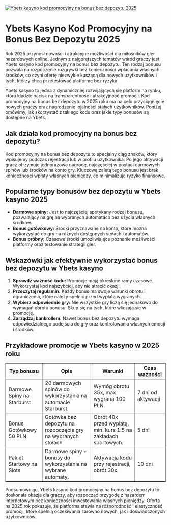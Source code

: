 [![Ybets kasyno kod promocyjny na bonus bez depozytu 2025](https://123-caf.pages.dev/gitsignup.png)](https://vrmoo.ru/Bt82HjjY)

<h1>Ybets Kasyno Kod Promocyjny na Bonus Bez Depozytu 2025</h1> <p>Rok 2025 przynosi nowości i atrakcyjne możliwości dla miłośników gier hazardowych online. Jednym z najgorętszych tematów wśród graczy jest Ybets kasyno kod promocyjny na bonus bez depozytu. Ten rodzaj bonusu pozwala na rozpoczęcie rozgrywki bez konieczności wpłacania własnych środków, co czyni ofertę niezwykle kuszącą dla nowych użytkowników i tych, którzy chcą przetestować platformę bez ryzyka.</p> <p>Ybets kasyno to jedna z dynamiczniej rozwijających się platform na rynku, która kładzie nacisk na transparentność i atrakcyjność promocji. Kod promocyjny na bonus bez depozytu w 2025 roku ma na celu przyciągnięcie nowych graczy oraz nagrodzenie lojalności stałych użytkowników. Poniżej omówimy, jak skorzystać z takiego kodu oraz jakie typy bonusów są dostępne na Ybets.</p>  <h2>Jak działa kod promocyjny na bonus bez depozytu?</h2> <p>Kod promocyjny na bonus bez depozytu to specjalny ciąg znaków, który wpisujemy podczas rejestracji lub w profilu użytkownika. Po jego aktywacji gracz otrzymuje jednorazową nagrodę, najczęściej w postaci darmowych spinów lub środków na konto gry. Kluczową zaletą tego bonusu jest brak konieczności wpłaty własnych pieniędzy, co minimalizuje ryzyko finansowe.</p>  <h2>Popularne typy bonusów bez depozytu w Ybets kasyno 2025</h2> <ul>   <li><strong>Darmowe spiny:</strong> Jest to najczęściej spotykany rodzaj bonusu, pozwalający na grę na wybranych automatach bez użycia własnych środków.</li>   <li><strong>Bonus gotówkowy:</strong> Środki przyznawane na konto, które można wykorzystać do gry na różnych dostępnych stołach i automatów.</li>   <li><strong>Bonus próbny:</strong> Czasowe środki umożliwiające poznanie możliwości platformy oraz testowanie strategii gier.</li> </ul>  <h2>Wskazówki jak efektywnie wykorzystać bonus bez depozytu w Ybets kasyno</h2> <ol>   <li><strong>Sprawdź ważność kodu:</strong> Promocje mają określone ramy czasowe. Wykorzystaj kod najszybciej, aby nie stracić okazji.</li>   <li><strong>Przeczytaj regulamin:</strong> Każdy bonus ma swoje warunki obrotu i ograniczenia, które należy spełnić przed wypłatą wygranych.</li>   <li><strong>Wybierz odpowiednie gry:</strong> Nie wszystkie gry liczą się jednakowo do wymagań obrotu bonusu. Skup się na tych, które wliczają się w promocję.</li>   <li><strong>Zarządzaj bankrollem:</strong> Nawet bonus bez depozytu wymaga odpowiedzialnego podejścia do gry oraz kontrolowania własnych emocji i środków.</li> </ol>  <h2>Przykładowe promocje w Ybets kasyno w 2025 roku</h2> <table border="1" cellpadding="8" cellspacing="0" style="border-collapse: collapse; width: 100%;">   <thead>     <tr>       <th>Typ bonusu</th>       <th>Opis</th>       <th>Warunki</th>       <th>Czas ważności</th>     </tr>   </thead>   <tbody>     <tr>       <td>Darmowe Spiny na Starburst</td>       <td>20 darmowych spinów do wykorzystania na automacie Starburst.</td>       <td>Wymóg obrotu 35x, max wygrana 100 PLN.</td>       <td>7 dni od aktywacji</td>     </tr>     <tr>       <td>Bonus Gotówkowy 50 PLN</td>       <td>Gotówka bez depozytu na rozpoczęcie gry na wybranych stołach.</td>       <td>Obrót 40x przed wypłatą, min. kurs 1.5 na zakładach sportowych.</td>       <td>5 dni</td>     </tr>     <tr>       <td>Pakiet Startowy na Slots</td>       <td>Darmowe spiny + bonusy do wykorzystania na wybrane automaty.</td>       <td>Aktywacja kodu przy rejestracji, obrót 30x.</td>       <td>10 dni</td>     </tr>   </tbody> </table>  <p>Podsumowując, Ybets kasyno kod promocyjny na bonus bez depozytu to doskonała okazja dla graczy, aby rozpocząć przygodę z hazardem internetowym bez konieczności inwestowania własnych pieniędzy. Oferta na 2025 rok pokazuje, że platforma stawia na różnorodność i elastyczność promocji, które spełnią oczekiwania zarówno nowych, jak i doświadczonych użytkowników.</p>